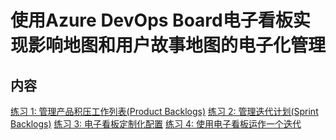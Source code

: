 ﻿# 使用Azure DevOps Board电子看板实现影响地图和用户故事地图的电子化管理

## 内容

[练习 1: 管理产品积压工作列表(Product Backlogs)](01-create-backlog-by-impact-story-mapping/index.md)
[练习 2: 管理迭代计划(Sprint Backlogs)](02-sprint-planning/index.md)
[练习 3: 电子看板定制化配置](03-kanban-management-customize/index.md)
[练习 4: 使用电子看板运作一个迭代](04-kanban-management-sprint-running/index.md)